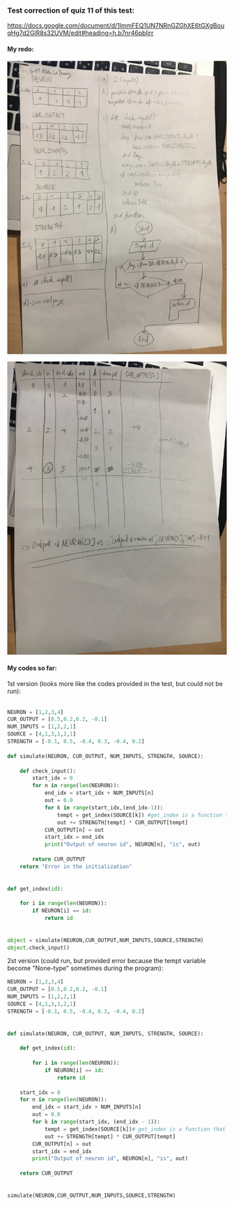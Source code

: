 ### Test correction of quiz 11 of this test:
https://docs.google.com/document/d/1lmmFEQ1UN7NRnGZGhXE6tGXgBouqHg7d2GlR8s32UVM/edit#heading=h.b7nr46pbljrr

#### My redo:

![](https://github.com/BrightChanges/Unit-3/blob/main/IMG_4807.JPG)

![](https://github.com/BrightChanges/Unit-3/blob/main/IMG_4808.JPG)


#### My codes so far:

1st version (looks more like the codes provided in the test, but could not be run):

```.py

NEURON = [1,2,3,4]
CUR_OUTPUT = [0.5,0.2,0.2, -0.1]
NUM_INPUTS = [1,2,2,1]
SOURCE = [4,1,3,1,2,1]
STRENGTH = [-0.1, 0.5, -0.4, 0.3, -0.4, 0.2]

def simulate(NEURON, CUR_OUTPUT, NUM_INPUTS, STRENGTH, SOURCE):

    def check_input():
        start_idx = 0
        for n in range(len(NEURON)):
            end_idx = start_idx + NUM_INPUTS[n]
            out = 0.0
            for k in range(start_idx,(end_idx-1)):
                tempt = get_index(SOURCE[k]) #get_index is a function that I will need to create
                out += STRENGTH[tempt] * CUR_OUTPUT[tempt]
            CUR_OUTPUT[n] = out
            start_idx = end_idx
            print("Output of neuron id", NEURON[n], "is", out)

        return CUR_OUTPUT
    return "Error in the initialization"


def get_index(id):

    for i in range(len(NEURON)):
        if NEURON[i] == id:
            return id


object = simulate(NEURON,CUR_OUTPUT,NUM_INPUTS,SOURCE,STRENGTH)
object.check_input()


```

2st version (could run, but provided error because the tempt variable become "None-type" sometimes during the program):

```.py
NEURON = [1,2,3,4]
CUR_OUTPUT = [0.5,0.2,0.2, -0.1]
NUM_INPUTS = [1,2,2,1]
SOURCE = [4,1,3,1,2,1]
STRENGTH = [-0.1, 0.5, -0.4, 0.3, -0.4, 0.2]


def simulate(NEURON, CUR_OUTPUT, NUM_INPUTS, STRENGTH, SOURCE):

    def get_index(id):

        for i in range(len(NEURON)):
            if NEURON[i] == id:
                return id

    start_idx = 0
    for n in range(len(NEURON)):
        end_idx = start_idx + NUM_INPUTS[n]
        out = 0.0
        for k in range(start_idx, (end_idx - 1)):
            tempt = get_index(SOURCE[k])# get_index is a function that I will need to create
            out += STRENGTH[tempt] * CUR_OUTPUT[tempt]
        CUR_OUTPUT[n] = out
        start_idx = end_idx
        print("Output of neuron id", NEURON[n], "is", out)

    return CUR_OUTPUT


simulate(NEURON,CUR_OUTPUT,NUM_INPUTS,SOURCE,STRENGTH)


```
